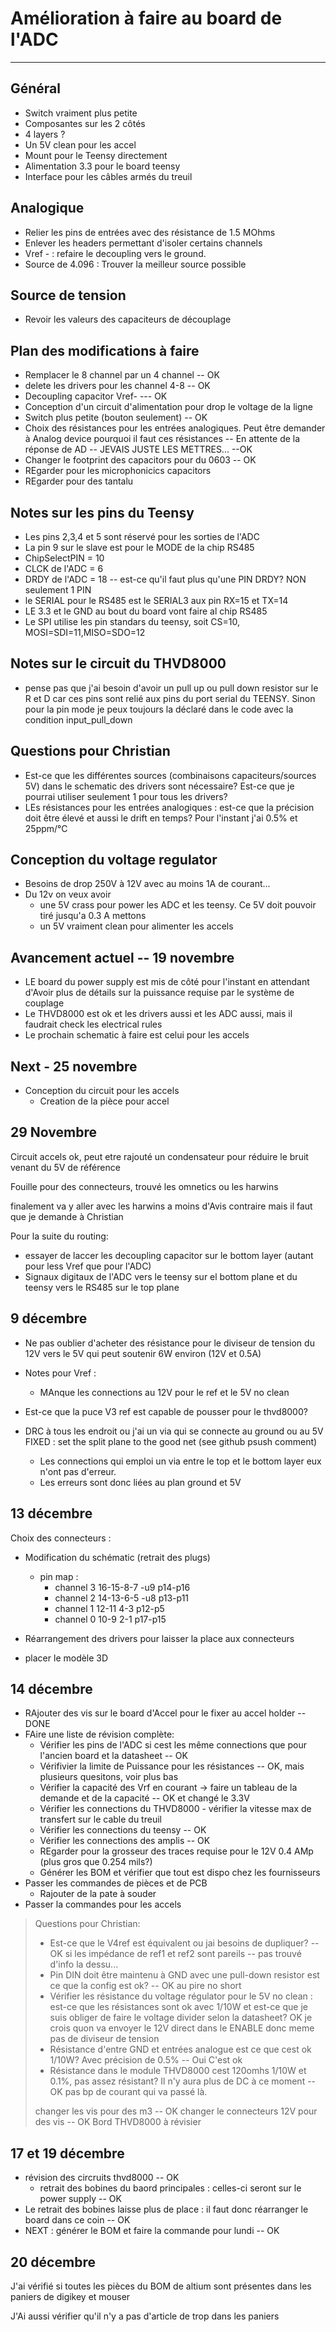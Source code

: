 # Amélioration à faire au board de l'ADC

-----

## Général

- Switch vraiment plus petite
- Composantes sur les 2 côtés
- 4 layers ?
- Un 5V clean pour les accel
- Mount pour le Teensy directement
- Alimentation 3.3 pour le board teensy
- Interface pour les câbles armés du treuil

## Analogique

- Relier les pins de entrées avec des résistance de 1.5 MOhms
- Enlever les headers permettant d'isoler certains channels
- Vref - : refaire le decoupling vers le ground.
- Source de 4.096 : Trouver la meilleur source possible

## Source de tension

- Revoir les valeurs des capaciteurs de découplage





## Plan des modifications à faire

- Remplacer le 8 channel par un 4 channel -- OK
- delete les drivers pour les channel 4-8 -- OK
-  Decoupling capacitor Vref- --- OK
- Conception d'un circuit d'alimentation pour drop le voltage de la ligne
- Switch plus petite (bouton seulement) -- OK
- Choix des résistances pour les entrées analogiques. Peut être demander à Analog device pourquoi il faut ces résistances -- En attente de la réponse de AD -- JEVAIS JUSTE  LES METTRES... --OK
- Changer le footprint des capacitors pour du 0603 -- OK
- REgarder pour les microphonicics capacitors
- REgarder pour des tantalu

## Notes sur les pins du Teensy

- Les pins 2,3,4 et 5 sont réservé pour les sorties de l'ADC
- La pin 9 sur le slave est pour le MODE de la chip RS485
- ChipSelectPIN = 10
- CLCK de l'ADC = 6
- DRDY de l'ADC = 18 -- est-ce qu'il faut plus qu'une PIN DRDY? NON seulement 1 PIN
- le SERIAL pour le RS485 est le SERIAL3 aux pin RX=15 et TX=14
- LE 3.3 et le GND au bout du board vont faire al chip RS485
- Le SPI utilise les pin standars du teensy, soit CS=10, MOSI=SDI=11,MISO=SDO=12



## Notes sur le circuit du THVD8000

- pense pas que j'ai besoin d'avoir un pull up ou pull down resistor sur le R et D car ces pins sont relié aux pins du port serial du TEENSY. Sinon pour la pin mode je peux toujours la déclaré dans le code avec la condition input_pull_down

 ## Questions pour Christian

- Est-ce que les différentes sources (combinaisons capaciteurs/sources 5V) dans le schematic des drivers sont nécessaire? Est-ce que je pourrai utiliser seulement 1 pour tous les drivers?
- LEs résistances pour les entrées analogiques : est-ce que la précision doit être élevé et aussi le drift en temps? Pour l'instant j'ai 0.5% et 25ppm/°C

## Conception du voltage regulator

- Besoins de drop 250V à 12V avec au moins 1A de courant...
- Du 12v on veux avoir 
  - une 5V crass pour power les ADC et les teensy. Ce 5V doit pouvoir tiré jusqu'a 0.3 A mettons
  - un 5V vraiment clean pour alimenter les accels



## Avancement actuel -- 19 novembre

- LE board du power supply est mis de côté pour l'instant en attendant d'Avoir plus de détails sur la puissance requise par le système de couplage
- Le THVD8000 est ok et les drivers aussi et les ADC aussi, mais il faudrait check les electrical rules
- Le prochain schematic à faire est celui pour les accels

## Next - 25 novembre

- Conception du circuit pour les accels
  - Creation de la pièce pour accel

## 29 Novembre

Circuit accels ok, peut etre rajouté un condensateur pour réduire le bruit venant du 5V de référence

Fouille pour des connecteurs, trouvé les omnetics ou les harwins 

finalement va y aller avec les harwins a moins d'Avis contraire mais il faut que je demande à Christian

Pour la suite du routing:

- essayer de laccer les decoupling capacitor sur le bottom layer (autant pour less Vref que pour l'ADC)
- Signaux digitaux de l'ADC vers le teensy sur el bottom plane et du teensy vers le RS485 sur le top plane 

## 9 décembre

-  Ne pas oublier d'acheter des résistance pour le diviseur de tension du 12V vers le 5V qui peut soutenir 6W environ (12V et 0.5A)
- Notes pour Vref :

  - MAnque les connections au 12V pour le ref et le 5V no clean
-  Est-ce que la puce V3 ref est capable de pousser pour le thvd8000?
- DRC à tous les endroit ou j'ai un via qui se connecte au ground ou au 5V FIXED : set the split plane to the good net (see github psush comment)

  - Les connections qui emploi un via entre le top et le bottom layer eux n'ont pas d'erreur. 
  - Les erreurs sont donc liées au plan ground et 5V


## 13 décembre

Choix des connecteurs :

- Modification du schématic (retrait des plugs)

  - pin map : 
    - channel 3 16-15-8-7 -u9    p14-p16
    - channel 2 14-13-6-5 -u8    p13-p11
    - channel 1 12-11 4-3  p12-p5
    - channel 0 10-9  2-1 p17-p15

- Réarrangement des drivers pour laisser la place aux connecteurs

- placer le modèle 3D

  

## 14 décembre

- RAjouter des vis sur le board d'Accel pour le fixer au accel holder -- DONE
- FAire une liste de révision complète:
  - Vérifier les pins de l'ADC si cest les même connections que pour l'ancien board et la datasheet -- OK
  - Vérifivier la limite de Puissance pour les résistances -- OK, mais plusieurs quesitons, voir plus bas
  - Vérifier la capacité des Vrf en courant -> faire un tableau de la demande et de la capacité -- OK et changé le 3.3V
  - Vérifier les connections du THVD8000 - vérifier la vitesse max de transfert sur le cable du treuil
  - Vérifier les connections du teensy -- OK
  - Vérifier les connections des amplis -- OK
  - REgarder pour la grosseur des traces requise pour le 12V 0.4 AMp (plus gros que 0.254 mils?)
  - Générer les BOM et vérifier que tout est dispo chez les fournisseurs
- Passer les commandes de pièces et de PCB
  - Rajouter de la pate à souder
- Passer la commandes pour les accels



> Questions pour Christian:
>
> - Est-ce que le V4ref est équivalent ou jai besoins de dupliquer? -- OK si les impédance de ref1 et ref2 sont pareils -- pas trouvé d'info la dessu...
> - Pin DIN doit être maintenu à GND avec une pull-down resistor est ce que la config est ok? -- OK au pire no short
> - Vérifier les résistance du voltage régulator pour le 5V no clean : est-ce que les résistances sont ok avec 1/10W et est-ce que je suis obliger de faire le voltage divider selon la datasheet? OK je crois quon va envoyer le 12V direct dans le ENABLE donc meme pas de diviseur de tension
> - Résistance d'entre GND et entrées analogue est ce que cest ok 1/10W? Avec précision de 0.5% -- Oui C'est ok
> - Résistance dans le module THVD8000 cest 120omhs 1/10W et 0.1%, pas assez résistant? Il n'y aura plus de DC à ce moment -- OK pas bp de courant qui va passé là.
>
> changer les vis pour des m3 -- OK
> changer le connecteurs 12V pour des vis -- OK
> Bord THVD8000 à révisier

## 17 et 19 décembre

- révision des circruits thvd8000 -- OK
  - retrait des bobines du baord principales : celles-ci seront sur le power supply -- OK
- Le retrait des bobines laisse plus de place : il faut donc réarranger le board dans ce coin -- OK
- NEXT : générer le BOM et faire la commande pour lundi -- OK

## 20 décembre

J'ai vérifié si toutes les pièces du BOM de altium sont présentes dans les paniers de digikey et mouser

J'Ai aussi vérifier qu'il n'y a pas d'article de trop dans les paniers

